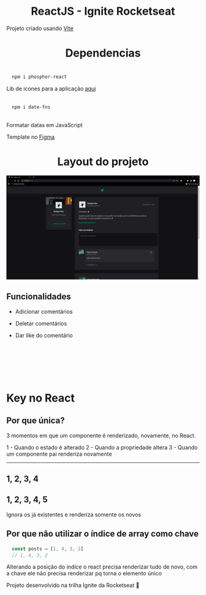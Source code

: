 <h1 align="center">ReactJS - Ignite Rocketseat</h1>

Projeto criado usando [Vite](https://vitejs.dev/)



<h1 align="center">Dependencias</h1>

``` css

  npm i phosphor-react

```

Lib de icones para a aplicação [aqui](https://github.com/phosphor-icons/phosphor-home)


``` css
  
  npm i date-fns
  
```


Formatar datas em JavaScript


Template no [Figma](https://www.figma.com/file/w3wk6JDgUalKlXjdfiAIUR/Ignite-Feed-(Community)?node-id=0%3A1&t=l8ll824txsWkEvxu-0)


<h1 align="center"> Layout do projeto </h1>

<img src="src/assets/img01.png"/>

<h2>Funcionalidades</h2>

* Adicionar comentários 

* Deletar comentários

* Dar like do comentário

<br><br><br><br><br>





# Key no React

## Por que única?

3 momentos em que um componente é renderizado, novamente, no React.

1 - Quando o estado é alterado
2 - Quando a propriedade altera
3 - Quando um componente pai renderiza novamente



-----
1, 2, 3, 4
-------

1, 2, 3, 4, 5
-------

Ignora os já existentes e renderiza somente os novos



## Por que não utilizar o índice de array como chave

``` js
  const posts = [1, 4, 3, 2]
  // 1, 4, 3, 2
```
Alterando a posição do indice o react precisa renderizar tudo de novo, com a chave ele não precisa renderizar pq torna o elemento único

Projeto desenvolvido na trilha Ignite da Rocketseat :purple_heart:
